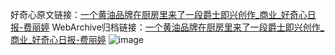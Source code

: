 好奇心原文链接：[一个黄油品牌在厨房里来了一段爵士即兴创作_商业_好奇心日报-费丽婷](https://www.qdaily.com/articles/8954.html)
WebArchive归档链接：[一个黄油品牌在厨房里来了一段爵士即兴创作_商业_好奇心日报-费丽婷](http://web.archive.org/web/20190623153637/https://www.qdaily.com/articles/8954.html)
![image](http://ww3.sinaimg.cn/large/007d5XDply1g3ve205ht4j30u0333b1w)